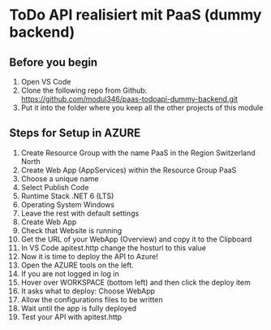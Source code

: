# ToDo API realisiert mit PaaS (dummy backend)

## Before you begin
1. Open VS Code
2. Clone the following repo from Github:  https://github.com/modul346/paas-todoapi-dummy-backend.git
3. Put it into the folder where you keep all the other projects of this module


## Steps for Setup in AZURE
1. Create Resource Group with the name PaaS in the Region Switzerland North
2. Create Web App (AppServices) within the Resource Group PaaS
3. Choose a unique name
4. Select Publish Code
5. Runtime Stack .NET 6 (LTS)
6. Operating System Windows
7. Leave the rest with default settings
8. Create Web App
9. Check that Website is running
10. Get the URL of your WebApp (Overview) and copy it to the Clipboard
11. In VS Code apitest.http change the hosturl to this value
12. Now it is time to deploy the API to Azure!
13. Open the AZURE tools on the left.
14. If you are not logged in log in
15. Hover over WORKSPACE (bottom left) and then click the deploy item
16. It asks what to deploy: Choose WebApp
17. Allow the configurations files to be written
18. Wait until the app is fully deployed
19. Test your API with apitest.http